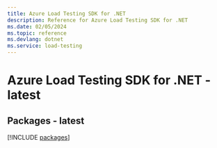 ```yaml
---
title: Azure Load Testing SDK for .NET
description: Reference for Azure Load Testing SDK for .NET
ms.date: 02/05/2024
ms.topic: reference
ms.devlang: dotnet
ms.service: load-testing
---
```

# Azure Load Testing SDK for .NET - latest
## Packages - latest
[!INCLUDE [packages](load-testing-index.md)]